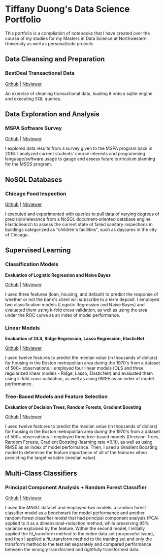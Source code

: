 # Tiffany Duong's Data Science Portfolio
This portfolio is a compliation of notebooks that I have created over the course of my studies for my Masters in Data Science at Northwestern University as well as personal/side projects<br>

## Data Cleansing and Preparation
### BestDeal Transactional Data
[Github](https://github.com/tiffduong/Data_Science_Portfolio/blob/master/MSDS%20-%20Database%20Systems%20%26%20Preparation/Assignment_2_-_Data_Preparation_and_Cleansing.ipynb "Github") | [Nbviewer](https://nbviewer.jupyter.org/github/tiffduong/Data_Science_Portfolio/blob/master/MSDS%20-%20Database%20Systems%20%26%20Preparation/Assignment_2_-_Data_Preparation_and_Cleansing.ipynb "Nbviewer")

An exercise of cleaning transactional data, loading it onto a sqlite engine and executing SQL queries.


## Data Exploration and Analysis
### MSPA Software Survey 
[Github](https://github.com/tiffduong/Data_Science_Portfolio/blob/master/MSDS%20-%20Practical%20Machine%20Learning/Assignment_1_-_MSPA_Software_Survey_Analysis/Assignment_1.ipynb "Github") | [Nbviewer](https://nbviewer.jupyter.org/github/tiffduong/Data_Science_Portfolio/blob/master/MSDS%20-%20Practical%20Machine%20Learning/Assignment_1_-_MSPA_Software_Survey_Analysis/Assignment_1.ipynb "Nbviewer")

I explored data results from a survey given to the MSPA program back in 2016. I analyzed current students' course interests and programming language/software usage to gauge and assess future curriculum planning for the MSDS program.

## NoSQL Databases
### Chicago Food Inspection
[Github](https://github.com/tiffduong/Data_Science_Portfolio/blob/master/MSDS%20-%20Database%20Systems%20%26%20Preparation/Assignment_1_-_Querying_Data_Stored_on_a_NoSQL_Database.ipynb "Github") | [Nbviewer](https://nbviewer.jupyter.org/github/tiffduong/Data_Science_Portfolio/blob/master/MSDS%20-%20Database%20Systems%20%26%20Preparation/Assignment_1_-_Querying_Data_Stored_on_a_NoSQL_Database.ipynb "Nbviewer")

I executed and experimented with queries to pull data of varying degrees of precision/relevance from a NoSQL document-oriented database engine ElasticSearch to assess the current state of failed sanitary inspections in buildings categorized as "children's facilities", such as daycares in the city of Chicago.

## Supervised Learning
### Classification Models
<b> Evaluation of Logistic Regression and Naive Bayes </b> 

[Github](https://github.com/tiffduong/Data_Science_Portfolio/blob/master/MSDS%20-%20Practical%20Machine%20Learning/Assignment_2_-_Evaluating_Classification_Models/Assignment%202%20-%20Evaluating%20Classification%20Models.ipynb "Github") | [Nbviewer](https://nbviewer.jupyter.org/github/tiffduong/Data_Science_Portfolio/blob/master/MSDS%20-%20Practical%20Machine%20Learning/Assignment_2_-_Evaluating_Classification_Models/Assignment%202%20-%20Evaluating%20Classification%20Models.ipynb "Nbviewer")

I used three features (loan, housing, and default) to predict the response of whether or not the bank's client will subscribe to a term deposit. I employed two classification models (Logistic Regression and Naive Bayes) and evaluated them using k-fold cross validation, as well as using the area under the ROC curve as an index of model performance.

### Linear Models
<b> Evaluation of OLS, Ridge Regression, Lasso Regression, ElasticNet</b> 

[Github](https://github.com/tiffduong/Data_Science_Portfolio/blob/master/MSDS%20-%20Practical%20Machine%20Learning/Assignment_3_-_Evaluating_Regression_Models/Assignment%203%20-%20Evaluating%20Regression%20Models.ipynb "Github") | [Nbviewer](https://nbviewer.jupyter.org/github/tiffduong/Data_Science_Portfolio/blob/master/MSDS%20-%20Practical%20Machine%20Learning/Assignment_3_-_Evaluating_Regression_Models/Assignment%203%20-%20Evaluating%20Regression%20Models.ipynb "Nbviewer")

I used twelve features to predict the median value (in thousands of dollars) for housing in the Boston metropolitan area during the 1970's from a dataset of 500+ observations. I employed four linear models (OLS and three regularized linear models - Ridge, Lasso, ElasticNet) and evaluated them using k-fold cross validation, as well as using RMSE as an index of model performance.

### Tree-Based Models and Feature Selection
<b> Evaluation of Decision Trees, Random Forests, Gradient Boosting</b> 

[Github](https://github.com/tiffduong/Data_Science_Portfolio/blob/master/MSDS%20-%20Practical%20Machine%20Learning/Assignment_4_-_Random_Forests_and_Gradient_Boosting/Assignment_4_-_Random_Forests_and_Gradient_Boosting.ipynb "Github") | [Nbviewer](https://nbviewer.jupyter.org/github/tiffduong/Data_Science_Portfolio/blob/master/MSDS%20-%20Practical%20Machine%20Learning/Assignment_4_-_Random_Forests_and_Gradient_Boosting/Assignment_4_-_Random_Forests_and_Gradient_Boosting.ipynb "Nbviewer")

I used twelve features to predict the median value (in thousands of dollars) for housing in the Boston metropolitan area during the 1970's from a dataset of 500+ observations. I employed three tree-based models (Decision Trees, Random Forests, Gradient Boosting (learning rate =0.1)), as well as using RMSE as an index of model performance. Then, I used a Gradient Boosting model to determine the feature importance of all of the features when predicting the target variable (median value).

## Multi-Class Classifiers
### Principal Component Analysis + Random Forest Classifier
[Github](https://github.com/tiffduong/Data_Science_Portfolio/blob/master/MSDS%20-%20Practical%20Machine%20Learning/Assignment_5_-_Principal_Components_Analysis/Assignment_5_-_Principal_Components_Analysis.ipynb "Github") | [Nbviewer](https://nbviewer.jupyter.org/github/tiffduong/Data_Science_Portfolio/blob/master/MSDS%20-%20Practical%20Machine%20Learning/Assignment_5_-_Principal_Components_Analysis/Assignment_5_-_Principal_Components_Analysis.ipynb "Nbviewer")

I used the MNIST dataset and employed two models: a random forest classifier model as a benchmark for model performance and another random forest classifier model that had principal component analysis (PCA) applied to it as a dimensional-reduction method, while preserving 95% variance explained by the feature. Within the second model, I initially applied the fit_transform method to the entire data set (purposeful issue), and then I applied a fit_transform method to the training set and only the transform method to the test set separately and compared performance between the wrongly transformed and rightfully transformed data.
